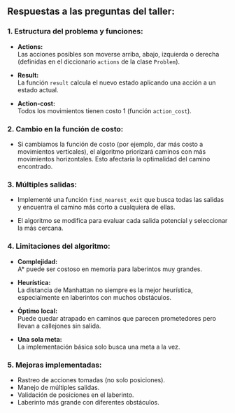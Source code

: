 ## Respuestas a las preguntas del taller:

### 1. Estructura del problema y funciones:

- **Actions:**  
  Las acciones posibles son moverse arriba, abajo, izquierda o derecha (definidas en el diccionario `actions` de la clase `Problem`).

- **Result:**  
  La función `result` calcula el nuevo estado aplicando una acción a un estado actual.

- **Action-cost:**  
  Todos los movimientos tienen costo 1 (función `action_cost`).

### 2. Cambio en la función de costo:

- Si cambiamos la función de costo (por ejemplo, dar más costo a movimientos verticales), el algoritmo priorizará caminos con más movimientos horizontales. Esto afectaría la optimalidad del camino encontrado.

### 3. Múltiples salidas:

- Implementé una función `find_nearest_exit` que busca todas las salidas y encuentra el camino más corto a cualquiera de ellas.
  
- El algoritmo se modifica para evaluar cada salida potencial y seleccionar la más cercana.

### 4. Limitaciones del algoritmo:

- **Complejidad:**  
  A* puede ser costoso en memoria para laberintos muy grandes.

- **Heurística:**  
  La distancia de Manhattan no siempre es la mejor heurística, especialmente en laberintos con muchos obstáculos.

- **Óptimo local:**  
  Puede quedar atrapado en caminos que parecen prometedores pero llevan a callejones sin salida.

- **Una sola meta:**  
  La implementación básica solo busca una meta a la vez.

### 5. Mejoras implementadas:

- Rastreo de acciones tomadas (no solo posiciones).
- Manejo de múltiples salidas.
- Validación de posiciones en el laberinto.
- Laberinto más grande con diferentes obstáculos.